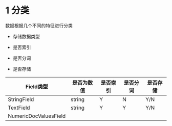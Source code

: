 # 1 分类

数据根据几个不同的特征进行分类

- 存储数据类型

- 是否索引

- 是否分词

- 是否存储

  



| **Field类型**         | 是否为数值 | 是否索引 | 是否分词 | 是否存储 |
| --------------------- | ---------- | -------- | -------- | -------- |
| StringField           | string     | Y        | N        | Y/N      |
| TextField             | string     | Y        | Y        | Y/N      |
| NumericDocValuesField |            |          |          |          |

